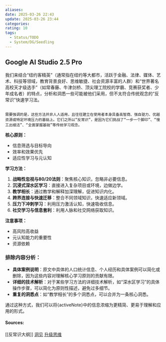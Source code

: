 ```yaml
---
aliases: 
date: 2025-03-26 22:43
update: 2025-03-26 23:44
categories: 
rating: 10
tags:
  - Status/TODO
  - System/DG/Seedling
---
```

## Google AI Studio 2.5 Pro

我们来结合“纽约客精英”（通常指在纽约等大都市，活跃于金融、法律、媒体、艺术、科技等领域，教育背景良好、思维敏捷、社会资源丰富的人群）和“世界著名高校天才级选手”（如常春藤、牛津剑桥、顶尖理工院校的学霸、竞赛获奖者、少年成名者）的特点，分析和洞悉一些可能被他们采用，但不太符合传统观念的“反常识”快速学习法。

```ad-atom

需要强调的是，这些方法并非人人适用，且往往建立在使用者本身具备高智商、强自驱力、优越资源或特定环境压力的基础上。它们之所以“反常识”，是因为它们挑战了“一步一个脚印”、“慢工出细活”、“全面掌握基础”等传统学习观念。

```




**核心原则：**
- 信息筛选与目标导向
- 效率和效果优先
- 适应性学习与元认知

**学习方法：**
1. **战略性忽视与80/20法则**：聚焦核心知识，忽略非必要信息。
2. **沉浸式深水区学习**：直接进入复杂项目或环境，边做边学。
3. **教学相长**：通过教学和解释加深理解，促进知识内化。
4. **跨界连接与快速迁移**：整合不同领域知识，快速适应新领域。
5. **压力下冲刺学习**：利用压力激活认知，快速吸收信息。
6. **社交学习与信息套利**：利用人脉和社交网络获取知识。

**注意事项：**
- 高风险高收益
- 元认知能力的重要性
- 资源依赖

### 排除内容分析：

- **具体案例说明**：原文中具体的人口统计信息、个人经历和具体案例可以简化或删除，因为这些内容对理解核心学习原则的贡献有限。
- **详细的技术解析**：对于某些学习方法的详细技术解析，如“深水区学习”的具体操作步骤，可以简化为原则性描述，避免过多细节。
- **重复的洞悉点**：如“教学相长”的多个洞悉点，可以合并为一条核心洞悉。

通过这种方式，我们可以将{activeNote}中的信息浓缩为更精简、更易于理解和应用的形式。


#### Sources:
[[反常识大纲]]
[洞见](obsidian://open?vault=obsidianDoc&file=%E6%B4%9E%E8%A7%81)
[升级思维](obsidian://open?vault=obsidianDoc&file=%E5%8D%87%E7%BA%A7%E6%80%9D%E7%BB%B4)
